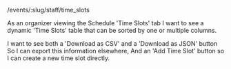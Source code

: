/events/:slug/staff/time_slots

As an organizer viewing the Schedule 'Time Slots' tab
I want to see a dynamic 'Time Slots' table that can be sorted by one or multiple columns.

I want to see both a 'Download as CSV' and a 'Download as JSON' button
So I can export this information elsewhere,
And an 'Add Time Slot' button so I can create a new time slot directly.
